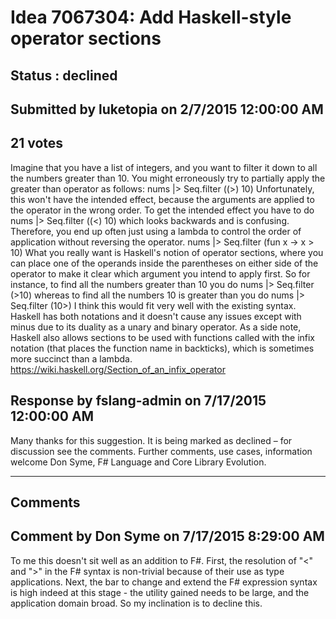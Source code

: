 # Idea 7067304: Add Haskell-style operator sections #

## Status : declined

## Submitted by luketopia on 2/7/2015 12:00:00 AM

## 21 votes

Imagine that you have a list of integers, and you want to filter it down to all the numbers greater than 10. You might erroneously try to partially apply the greater than operator as follows:
nums |> Seq.filter ((>) 10)
Unfortunately, this won't have the intended effect, because the arguments are applied to the operator in the wrong order. To get the intended effect you have to do
nums |> Seq.filter ((<) 10)
which looks backwards and is confusing. Therefore, you end up often just using a lambda to control the order of application without reversing the operator.
nums |> Seq.filter (fun x -> x > 10)
What you really want is Haskell's notion of operator sections, where you can place one of the operands inside the parentheses on either side of the operator to make it clear which argument you intend to apply first.
So for instance, to find all the numbers greater than 10 you do
nums |> Seq.filter (>10)
whereas to find all the numbers 10 is greater than you do
nums |> Seq.filter (10>)
I think this would fit very well with the existing syntax. Haskell has both notations and it doesn't cause any issues except with minus due to its duality as a unary and binary operator. As a side note, Haskell also allows sections to be used with functions called with the infix notation (that places the function name in backticks), which is sometimes more succinct than a lambda.
https://wiki.haskell.org/Section_of_an_infix_operator



## Response by fslang-admin on 7/17/2015 12:00:00 AM

Many thanks for this suggestion. It is being marked as declined – for discussion see the comments.
Further comments, use cases, information welcome
Don Syme, F# Language and Core Library Evolution.

------------------------
## Comments


## Comment by Don Syme on 7/17/2015 8:29:00 AM
To me this doesn't sit well as an addition to F#. First, the resolution of "<" and ">" in the F# syntax is non-trivial because of their use as type applications. Next, the bar to change and extend the F# expression syntax is high indeed at this stage - the utility gained needs to be large, and the application domain broad.
So my inclination is to decline this.

